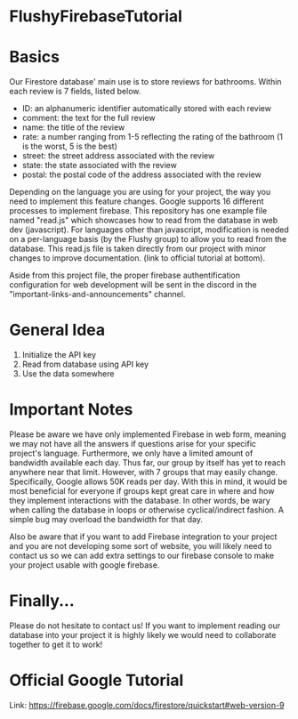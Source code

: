 # FlushyFirebaseTutorial

# Basics
Our Firestore database' main use is to store reviews for bathrooms. Within each review is 7 fields, listed below.
<ul>
  <li> ID: an alphanumeric identifier automatically stored with each review </li>
  <li> comment: the text for the full review </li>
  <li> name: the title of the review </li>
  <li> rate: a number ranging from 1-5 reflecting the rating of the bathroom (1 is the worst, 5 is the best) </li>
  <li> street: the street address associated with the review </li>
  <li> state: the state associated with the review </li>
  <li> postal: the postal code of the address associated with the review </li>
</ul>

Depending on the language you are using for your project, the way you need to implement this feature changes. Google supports 16 different processes to implement firebase. This repository has one example file named "read.js" which showcases how to read from the database in web dev (javascript). For languages other than javascript, modification is needed on a per-language basis (by the Flushy group) to allow you to read from the database. This read.js file is taken directly from our project with minor changes to improve documentation. (link to official tutorial at bottom). 

Aside from this project file, the proper firebase authentification configuration for web development will be sent in the discord in the "important-links-and-announcements" channel.

# General Idea
<ol>
  <li> Initialize the API key </li>
  <li> Read from database using API key  </li>
  <li> Use the data somewhere </li>
</ol>

<h1> Important Notes </h1>
Please be aware we have only implemented Firebase in web form, meaning we may not have all the answers if questions arise for your specific project's language. Furthermore, we only have a limited amount of bandwidth available each day. Thus far, our group by itself has yet to reach anywhere near that limit. However, with 7 groups that may easily change. Specifically, Google allows 50K reads per day. With this in mind, it would be most beneficial for everyone if groups kept great care in where and how they implement interactions with the database. In other words, be wary when calling the database in loops or otherwise cyclical/indirect fashion. A simple bug may overload the bandwidth for that day. 

Also be aware that if you want to add Firebase integration to your project and you are not developing some sort of website, you will likely need to contact us so we can add extra settings to our firebase console to make your project usable with google firebase.

# Finally...
Please do not hesitate to contact us! If you want to implement reading our database into your project it is highly likely we would need to collaborate together to get it to work!

# Official Google Tutorial
Link: https://firebase.google.com/docs/firestore/quickstart#web-version-9
